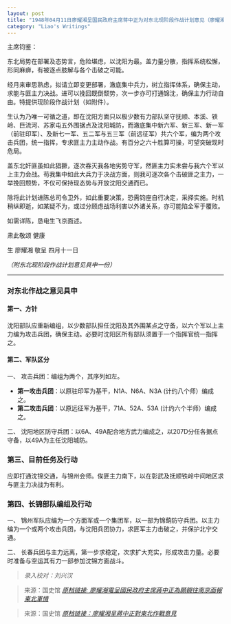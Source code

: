```yaml
---
layout: post
title: "1948年04月11日廖耀湘呈国民政府主席蒋中正为对东北现阶段作战计划意见（廖耀湘）"
category: "Liao's Writings"
---
```

主席钧鉴：

东北局势在部署及态势言，危险堪虑，以沈阳为最。盖力量分散，指挥系统松懈，形同麻痹，有被逐点肢解与各个击破之可能。

经月来审思熟虑，拟请立即变更部署，澈底集中兵力，树立指挥体系，确保主动，求能与匪主力决战。进可以挽回既倒颓势，次一步亦可打通锦沈，确保主力行动自由。特提供现阶段作战计划（如附件）。

生认为乃唯一可循之道，即在沈阳方面只以极少数有力部队坚守抚顺、本溪、铁岭、巨流河、苏家屯五外围据点及沈阳城防，而澈底集中新六军、新三军、新一军（前驻印军）、及新七一军、五二军与五三军（前远征军）共六个军，编为两个攻击兵团，统一指挥，专求匪主力主动作战。有百分之六十胜算可操，可望突破现时危局。

盖东北奸匪虽如此猖獗，逐次吞灭我各地劣势守军，然匪主力实未尝与我六个军以上主力会战。苟我集中如此大兵力于决战方面，则我可逐次各个击破匪之主力，一举挽回颓势，不仅可保持现态势与开放沈阳交通而已。

除将此计划进陈总司令卫外，如此重要决策，恐需钧座自行决定，采择实施。时机稍纵即逝，如某疑不为，或过分顾虑战场利害以外诸关系，亦可能陷全军于覆败。

如需详陈，恳电生飞京面述。

肃此敬颂
健康

生 廖耀湘 敬呈
四月十一日

*（附东北现阶段作战计划意见具申一份）*

---


### 对东北作战之意见具申

#### 第一、方针

沈阳部队应重新编组，以少数部队担任沈阳及其外围某点之守备，以六个军以上主力编为攻击兵团，确保主动。必要时沈阳区所有部队须置于一个指挥官统一指挥之。

#### 第二、军队区分

一、 攻击兵团：编组为两个，其序列如左。

- **第一攻击兵团**：以原驻印军为基干，N1A、N6A、N3A (计约八个师）编成之。
- **第二攻击兵团**：以原远征军为基干，71A、52A、53A (计约六个半师）编成之。

二、 沈阳地区防守兵团：以6A、49A配合地方武力编成之，以207D分任各据点守备，以49A为主任沈阳城防。

### 第三、目前任务及行动
应即打通沈锦交通，与锦州会师。俟匪主力南下，以在彰武及抚顺铁岭中间地区求与匪主力决战为有利。

### 第四、长锦部队编组及行动

一、 锦州军队应编为一个方面军或一个集团军，以一部为锦葫防守兵团。以主力编为一个或两个攻击兵团，与沈阳兵团协力，求匪军主力击破之，并保护北宁交通。

二、 长春兵团与主力远离，第一步求稳定，次求扩大充实，形成攻击力量。必要时准备与空运其有力一部参加沈锦方面战斗。


> *录入校对：刘兴汉*

> 来源：国史馆 [*原档链接: 廖耀湘電呈國民政府主席蔣中正為願親往南京面報東北軍情*](https://ahonline.drnh.gov.tw/index.php?act=Display/image/5885982JuZ0=-Y#e7J)

> 来源：国史馆 [*原档链接：廖耀湘呈蔣中正對東北作戰意見*](https://ahonline.drnh.gov.tw/index.php?act=Display/image/5885976k2BLw5=#3eu)